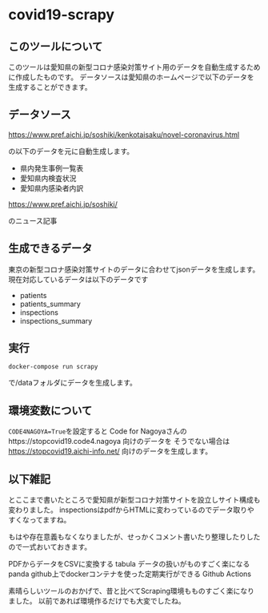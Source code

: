 # covid19-scrapy

## このツールについて

このツールは愛知県の新型コロナ感染対策サイト用のデータを自動生成するために作成したものです。
データソースは愛知県のホームページで以下のデータを生成することができます。

## データソース

https://www.pref.aichi.jp/soshiki/kenkotaisaku/novel-coronavirus.html

の以下のデータを元に自動生成します。

- 県内発生事例一覧表
- 愛知県内検査状況
- 愛知県内感染者内訳

https://www.pref.aichi.jp/soshiki/

のニュース記事

## 生成できるデータ

東京の新型コロナ感染対策サイトのデータに合わせてjsonデータを生成します。
現在対応しているデータは以下のデータです

- patients
- patients_summary
- inspections
- inspections_summary


## 実行

```
docker-compose run scrapy
```
で/dataフォルダにデータを生成します。

## 環境変数について

`CODE4NAGOYA=True`を設定すると Code for Nagoyaさんのhttps://stopcovid19.code4.nagoya 向けのデータを
そうでない場合は https://stopcovid19.aichi-info.net/ 向けのデータを生成します。

## 以下雑記

とここまで書いたところで愛知県が新型コロナ対策サイトを設立しサイト構成も変わりました。
inspectionsはpdfからHTMLに変わっているのでデータ取りやすくなってますね。

もはや存在意義もなくなりましたが、せっかくコメント書いたり整理したりしたので一式おいておきます。

PDFからデータをCSVに変換する tabula
データの扱いがものすごく楽になる panda
github上でdockerコンテナを使った定期実行ができる Github Actions

素晴らしいツールのおかげで、昔と比べてScraping環境もものすごく楽になりました。
以前であれば環境作るだけでも大変でしたね。



